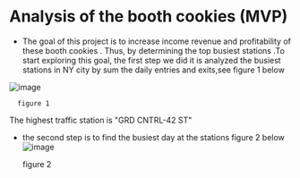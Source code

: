 # Analysis of the booth cookies (MVP)
* The goal of this project is to increase income  revenue and profitability of these booth cookies . Thus, by determining the top busiest stations .To start exploring this goal, the first step we did it is analyzed the busiest stations in NY city by sum the daily entries and exits,see figure 1 below 

![image](https://user-images.githubusercontent.com/67028272/136674510-42a0d18d-c71f-46e6-b705-f399fa43ef1c.png)

      figure 1
    
The highest traffic station is "GRD CNTRL-42 ST"

* the second step is to find the busiest day at the stations figure 2 below
![image](https://user-images.githubusercontent.com/67028272/136674577-8babfc77-f937-4962-9cd5-4df7cc543b8c.png) 
   
   
   figure 2
